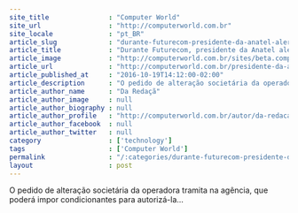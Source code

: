 ```yaml
---
site_title               : "Computer World"
site_url                 : "http://computerworld.com.br"
site_locale              : "pt_BR"
article_slug             : "durante-futurecom-presidente-da-anatel-alerta-para-situacao-da-oi"
article_title            : "Durante Futurecom, presidente da Anatel alerta para situação da Oi"
article_image            : "http://computerworld.com.br/sites/beta.computerworld.com.br/files/news_articles/juarez_quadro.jpg"
article_url              : "http://computerworld.com.br/presidente-da-anatel-alerta-para-situacao-da-oi"
article_published_at     : "2016-10-19T14:12:00-02:00"
article_description      : "O pedido de alteração societária da operadora tramita na agência, que poderá impor condicionantes para autorizá-la..."
article_author_name      : "Da Redaçã"
article_author_image     : null
article_author_biography : null
article_author_profile   : "http://computerworld.com.br/autor/da-redacao"
article_author_facebook  : null
article_author_twitter   : null
category                 : ['technology']
tags                     : ['Computer World']
permalink                : "/:categories/durante-futurecom-presidente-da-anatel-alerta-para-situacao-da-oi/"
layout                   : post
---
```


O pedido de alteração societária da operadora tramita na agência, que poderá impor condicionantes para autorizá-la...
